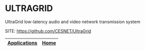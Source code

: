 # ULTRAGRID
 
 UltraGrid low-latency audio and video network
 transmission system
 
 SITE: https://github.com/CESNET/UltraGrid

 | [Applications](https://portable-linux-apps.github.io/apps.html) | [Home](https://portable-linux-apps.github.io)
 | --- | --- |
